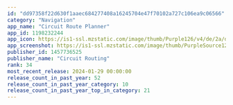 ```yaml
---
id: "dd97358f22d630f1aaec684277408a16245704e47f70102a727c106ea9c06566"
category: "Navigation"
app_name: "Circuit Route Planner"
app_id: 1198232244
app_icon: https://is1-ssl.mzstatic.com/image/thumb/Purple126/v4/de/2a/dc/de2adcf0-972b-20ff-9e0e-c354ebec2bf6/AppIcon-0-0-1x_U007emarketing-0-10-0-0-85-220.png/1024x1024bb.png
app_screenshot: https://is1-ssl.mzstatic.com/image/thumb/PurpleSource122/v4/83/a8/e9/83a8e9a6-4f59-5174-eedd-44480d70ef62/6e793141-a609-4b5b-b3ef-33bbd2e45367_iOS_01_Driver_6.5_USA.jpg/1242x2688bb.png
publisher_id: 1457736525
publisher_name: "Circuit Routing"
rank: 34
most_recent_release: 2024-01-29 00:00:00
release_count_in_past_year: 52
release_count_in_past_year_category: 10
release_count_in_past_year_top_in_category: 21
---
```

